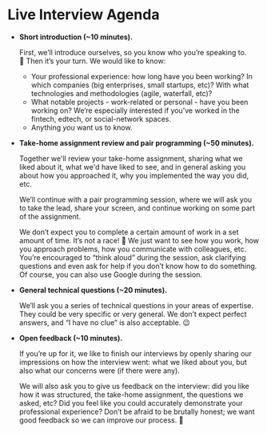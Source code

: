 # Live Interview Agenda

- **Short introduction (~10 minutes).**

  First, we’ll introduce ourselves, so you know who you’re speaking to. 🙂 Then
  it’s your turn. We would like to know:

  - Your professional experience: how long have you been working? In which
    companies (big enterprises, small startups, etc)? With what technologies and
    methodologies (agile, waterfall, etc)?
  - What notable projects - work-related or personal - have you been working on?
    We’re especially interested if you’ve worked in the fintech, edtech, or
    social-network spaces.
  - Anything _you_ want us to know.

- **Take-home assignment review and pair programming (~50 minutes).**

  Together we'll review your take-home assignment, sharing what we liked about
  it, what we'd have liked to see, and in general asking you about how you
  approached it, why you implemented the way you did, etc.

  We’ll continue with a pair programming session, where we will ask you to take
  the lead, share your screen, and continue working on some part of the
  assignment.

  We don’t expect you to complete a certain amount of work in a set amount of
  time. It’s not a race! 🙂 We just want to see how you work, how you approach
  problems, how you communicate with colleagues, etc. You’re encouraged to
  “think aloud” during the session, ask clarifying questions and even ask for
  help if you don’t know how to do something. Of course, you can also use Google
  during the session.

- **General technical questions (~20 minutes).**

  We’ll ask you a series of technical questions in your areas of expertise. They
  could be very specific or very general. We don’t expect perfect answers, and
  “I have no clue” is also acceptable. 😉

- **Open feedback (~10 minutes).**

  If you’re up for it, we like to finish our interviews by openly sharing our
  impressions on how the interview went: what we liked about you, but also what
  our concerns were (if there were any).

  We will also ask you to give us feedback on the interview: did you like how it
  was structured, the take-home assignment, the questions we asked, etc? Did you
  feel like you could accurately demonstrate your professional experience? Don’t
  be afraid to be brutally honest; we want good feedback so we can improve our
  process. 🙂
